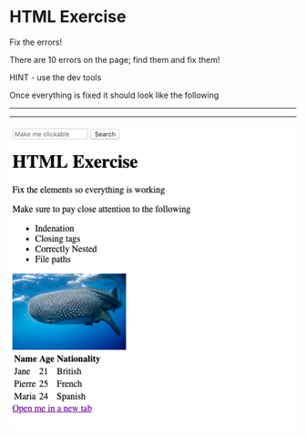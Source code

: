 # HTML Exercise

Fix the errors!

There are 10 errors on the page; find them and fix them!

HINT - use the dev tools

Once everything is fixed it should look like the following
___

___

![HTML Solutions](./resources/html-exercise.png)